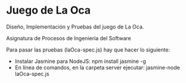 Juego de La Oca
===============

Diseño, Implementación y Pruebas del juego de La Oca.

Asignatura de Procesos de Ingeniería del Software

Para pasar las pruebas (laOca-spec.js) hay que hacer lo siguiente:
- Instalar Jasmine para NodeJS: npm install jasmine -g
- En línea de comandos, en la carpeta server ejecutar: jasmine-node laOca-spec.js
